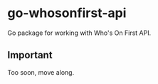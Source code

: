 # go-whosonfirst-api

Go package for working with Who's On First API.

## Important

Too soon, move along.
